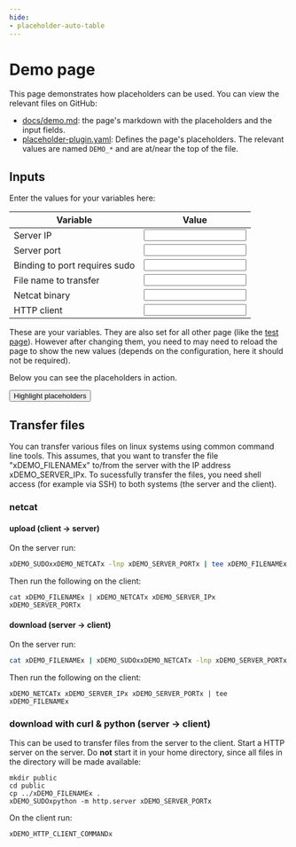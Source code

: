 ```yaml
---
hide:
- placeholder-auto-table
---
```


# Demo page

This page demonstrates how placeholders can be used.
You can view the relevant files on GitHub:

- [docs/demo.md](https://github.com/six-two/mkdocs-placeholder-plugin/blob/main/docs/demo.md?plain=1): the page's markdown with the placeholders and the input fields.
- [placeholder-plugin.yaml](https://github.com/six-two/mkdocs-placeholder-plugin/blob/main/placeholder-plugin.yaml): Defines the page's placeholders.
    The relevant values are named `DEMO_*` and are at/near the top of the file.

## Inputs

Enter the values for your variables here:

Variable | Value
---|---
Server IP | <input data-input-for="DEMO_SERVER_IP">
Server port | <input data-input-for="DEMO_SERVER_PORT">
Binding to port requires sudo | <input data-input-for="DEMO_SUDO">
File name to transfer | <input data-input-for="DEMO_FILENAME">
Netcat binary | <input data-input-for="DEMO_NETCAT">
HTTP client | <input data-input-for="DEMO_HTTP_CLIENT_COMMAND">


These are your variables.
They are also set for all other page (like the [test page](tests/basic.md)).
However after changing them, you need to may need to reload the page to show the new values (depends on the configuration, here it should not be required).

Below you can see the placeholders in action.

<style id="style-highlight"></style>
<button class="md-button md-button--primary" onclick="document.getElementById('style-highlight').innerHTML='.placeholder-value {background-color: orange;}'">Highlight placeholders</button>

## Transfer files

You can transfer various files on linux systems using common command line tools.
This assumes, that you want to transfer the file "xDEMO_FILENAMEx" to/from the server with the IP address xDEMO_SERVER_IPx.
To sucessfully transfer the files, you need shell access (for example via SSH) to both systems (the server and the client).

### netcat

#### upload (client -> server)

On the server run:
```bash
xDEMO_SUDOxxDEMO_NETCATx -lnp xDEMO_SERVER_PORTx | tee xDEMO_FILENAMEx
```

Then run the following on the client:
```
cat xDEMO_FILENAMEx | xDEMO_NETCATx xDEMO_SERVER_IPx xDEMO_SERVER_PORTx
```

#### download (server -> client)

On the server run:
```bash
cat xDEMO_FILENAMEx | xDEMO_SUDOxxDEMO_NETCATx -lnp xDEMO_SERVER_PORTx
```

Then run the following on the client:
```
xDEMO_NETCATx xDEMO_SERVER_IPx xDEMO_SERVER_PORTx | tee xDEMO_FILENAMEx
```

### download with curl & python (server -> client)

This can be used to transfer files from the server to the client.
Start a HTTP server on the server.
Do **not** start it in your home directory, since all files in the directory will be made available:
```
mkdir public
cd public
cp ../xDEMO_FILENAMEx .
xDEMO_SUDOxpython -m http.server xDEMO_SERVER_PORTx
```

On the client run:
```
xDEMO_HTTP_CLIENT_COMMANDx
```

